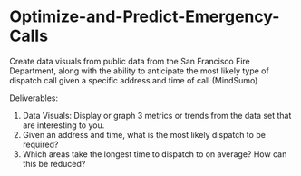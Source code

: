 # Optimize-and-Predict-Emergency-Calls
Create data visuals from public data from the San Francisco Fire Department, along with the ability to anticipate the most likely type of dispatch call given a specific address and time of call (MindSumo)

Deliverables:
1. Data Visuals: Display or graph 3 metrics or trends from the data set that are interesting to you.
2. Given an address and time, what is the most likely dispatch to be required?
3. Which areas take the longest time to dispatch to on average? How can this be reduced?
